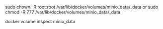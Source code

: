 sudo chown -R root:root /var/lib/docker/volumes/minio_data/_data
or 
sudo chmod -R 777 /var/lib/docker/volumes/minio_data/_data

docker volume inspect minio_data

